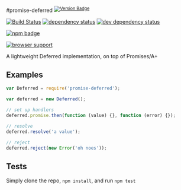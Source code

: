 #promise-deferred <sup>[![Version Badge][2]][1]</sup>

[![Build Status][3]][4] [![dependency status][5]][6] [![dev dependency status][7]][8]

[![npm badge][11]][1]

[![browser support][9]][10]

A lightweight Deferred implementation, on top of Promises/A+

## Examples
```js
var Deferred = require('promise-deferred');

var deferred = new Deferred();

// set up handlers
deferred.promise.then(function (value) {}, function (error) {});

// resolve
deferred.resolve('a value');

// reject
deferred.reject(new Error('oh noes'));
```

## Tests
Simply clone the repo, `npm install`, and run `npm test`

[1]: https://npmjs.org/package/promise-deferred
[2]: http://vb.teelaun.ch/ljharb/promise-deferred.svg
[3]: https://travis-ci.org/ljharb/promise-deferred.png
[4]: https://travis-ci.org/ljharb/promise-deferred
[5]: https://david-dm.org/ljharb/promise-deferred.png
[6]: https://david-dm.org/ljharb/promise-deferred
[7]: https://david-dm.org/ljharb/promise-deferred/dev-status.png
[8]: https://david-dm.org/ljharb/promise-deferred#info=devDependencies
[9]: https://ci.testling.com/ljharb/promise-deferred.png
[10]: https://ci.testling.com/ljharb/promise-deferred
[11]: https://nodei.co/npm/promise-deferred.png?downloads=true&stars=true


